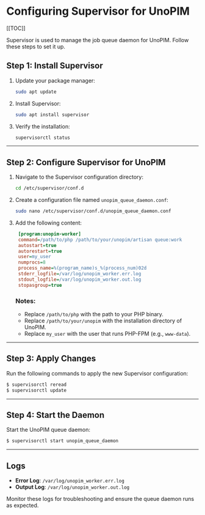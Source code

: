 # Configuring Supervisor for UnoPIM

[[TOC]]

Supervisor is used to manage the job queue daemon for UnoPIM. Follow these steps to set it up.

## Step 1: Install Supervisor

1. Update your package manager:

   ```bash
   sudo apt update
   ```

2. Install Supervisor:

   ```bash
   sudo apt install supervisor
   ```

3. Verify the installation:

   ```bash
   supervisorctl status
   ```

---

## Step 2: Configure Supervisor for UnoPIM

1. Navigate to the Supervisor configuration directory:

   ```bash
   cd /etc/supervisor/conf.d
   ```

2. Create a configuration file named `unopim_queue_daemon.conf`:

   ```bash
   sudo nano /etc/supervisor/conf.d/unopim_queue_daemon.conf
   ```

3. Add the following content:

   ```ini
    [program:unopim-worker]
    command=/path/to/php /path/to/your/unopim/artisan queue:work
    autostart=true
    autorestart=true
    user=my_user
    numprocs=8
    process_name=%(program_name)s_%(process_num)02d
    stderr_logfile=/var/log/unopim_worker.err.log
    stdout_logfile=/var/log/unopim_worker.out.log
    stopasgroup=true
   ```

   ### Notes:
   - Replace `/path/to/php` with the path to your PHP binary.
   - Replace `/path/to/your/unopim` with the installation directory of UnoPIM.
   - Replace `my_user` with the user that runs PHP-FPM (e.g., `www-data`).

---

## Step 3: Apply Changes

Run the following commands to apply the new Supervisor configuration:

```bash
$ supervisorctl reread
$ supervisorctl update
```

---

## Step 4: Start the Daemon

Start the UnoPIM queue daemon:

```bash
$ supervisorctl start unopim_queue_daemon
```

---

## Logs

- **Error Log**: `/var/log/unopim_worker.err.log`
- **Output Log**: `/var/log/unopim_worker.out.log`

Monitor these logs for troubleshooting and ensure the queue daemon runs as expected.